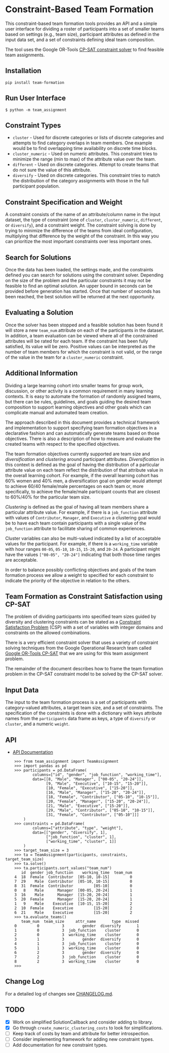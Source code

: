# Constraint-Based Team Formation

This constraint-based team formation tools provides an API and a
simple user interface for dividing a roster of participants into a set
of smaller teams based on settings (e.g., team size), participant
attributes as defined in the input data set, and a set of constraints
defining ideal team composition.

The tool uses the Google OR-Tools [CP-SAT constraint
solver](https://developers.google.com/optimization/reference/python/sat/python/cp_model)
to find feasible team assignments.

## Installation

```
pip install team-formation
```

## Run User Interface

```
$ python -m team_assignment
```

## Constraint Types

- `cluster` - Used for discrete categories or lists of discrete
  categories and attempts to find category overlaps in team members.
  One example would be to find overlapping time availability on
  discrete time blocks.
- `cluster_numeric` - Used on numeric attributes. This constraint
  tries to minimize the range (min to max) of the attribute value over
  the team.
- `different` - Used on discrete categories. Attempt to create teams
  that do not sure the value of this attribute.
- `diversify` - Used on discrete categories. This constraint tries to
  match the distribution of the category assignments with those in the
  full participant population. 

## Constraint Specification and Weight

A constraint consists of the name of an attribute/column name in the
input dataset, the type of constraint (one of `cluster`,
`cluster_numeric`, `different`, or `diversify`), and a constraint
weight. The constraint solving is done by trying to minimize the
difference of the teams from ideal configuration, multiplying that
difference by the weight of the constraint. In this way you can
prioritize the most important constraints over less important ones.

## Search for Solutions

Once the data has been loaded, the settings made, and the constraints
defined you can search for solutions using the constraint
solver. Depending on the size of the problem and the particular
constraints it may not be feasible to find an optimal solution. An
upper bound in seconds can be provided before generation has
started. Once that number of seconds has been reached, the best
solution will be returned at the next opportunity.

## Evaluating a Solution

Once the solver has been stopped and a feasible solution has been
found it will store a new `team_num` attribute on each of the
participants in the dataset. In addition, a team evaluation can be
viewed where all of the constrained attributes will be rated for each
team. If the constraint has been fully satisfied, its value will be
zero. Positive values can be interpreted as the number of team members
for which the constraint is not valid, or the range of the value in
the team for a `cluster_numeric` constraint.

## Additional Information

Dividing a large learning cohort into smaller teams for group work,
discussion, or other activity is a common requirement in many learning
contexts. It is easy to automate the formation of randomly assigned
teams, but there can be rules, guidelines, and goals guiding the
desired team composition to support learning objectives and other
goals which can complicate manual and automated team creation.

The approach described in this document provides a technical framework
and implementation to support specifying team formation objectives in
a declarative fashion and can automatically generate teams based on
those objectives. There is also a description of how to measure and
evaluate the created teams with respect to the specified objectives.

The team formation objectives currently supported are team size and
*diversification* and *clustering* around participant
attributes. *Diversification* in this context is defined as the goal
of having the distribution of a particular attribute value on each
team reflect the distribution of that attribute value in the overall
learning cohort. For example, if the overall learning cohort has 60%
women and 40% men, a diversification goal on gender would attempt to
achieve 60/40 female/male percentages on each team or, more
specifically, to achieve the female/male participant counts that are
closest to 60%/40% for the particular team size.

*Clustering* is defined as the goal of having all team members share a
particular attribute value. For example, if there is a `job_function`
attribute with values of `Contributor`, `Manager`, and `Executive` a
clustering goal would be to have each team contain participants with a
single value of the `job_function` attribute to facilitate sharing
of common experiences.

Cluster variables can also be multi-valued indicated by a list of
acceptable values for the participant. For example, if there is a
`working_time` variable with hour ranges `00-05`, `05-10`, `10-15`,
`15-20`, and `20-24`. A participant might have the values `["00-05",
"20-24"]` indicating that both those time ranges are acceptable.

In order to balance possibly conflicting objectives and goals of the
team formation process we allow a weight to specified for each
constraint to indicate the priority of the objective in relation
to the others.

## Team Formation as Constraint Satisfaction using CP-SAT

The problem of dividing participants into specified team sizes guided
by diversity and clustering constraints can be stated as a [Constraint
Satisfaction
Problem](https://en.wikipedia.org/wiki/Constraint_satisfaction_problem)
(CSP) with a set of variables with integer domains and constraints on
the allowed combinations.

There is a very efficient constraint solver that uses a variety of
constraint solving techniques from the Google Operational Research
team called [Google OR-Tools
CP-SAT](https://developers.google.com/optimization/cp/cp_solver) that
we are using for this team assignment problem.

The remainder of the document describes how to frame the team
formation problem in the CP-SAT constraint model to be solved by the
CP-SAT solver.

## Input Data

The input to the team formation process is a set of participants with
category-valued attributes, a target team size, and a set of
constraints. The specification of the constraints is done with a
dictionary with keys attribute names from the `participants` data frame as
keys, a type of `diversify` or `cluster`, and a numeric `weight`.

## API

- [API Documentation](https://harvard-hbs.github.io/team-formation)


```
    >>> from team_assignment import TeamAssignment
    >>> import pandas as pd
    >>> participants = pd.DataFrame(
            columns=["id", "gender", "job_function", "working_time"],
            data=[[8, "Male", "Manager", ["00-05", "20-24"]],
                  [9, "Male", "Executive", ["10-15", "15-20"]],
                  [10, "Female", "Executive", ["15-20"]],
                  [16, "Male", "Manager", ["15-20", "20-24"]],
                  [18, "Female", "Contributor", ["05-10", "10-15"]],
                  [20, "Female", "Manager", ["15-20", "20-24"]],
                  [21, "Male", "Executive", ["15-20"]],
                  [29, "Male", "Contributor", ["05-10", "10-15"]],
                  [31, "Female", "Contributor", ["05-10"]]]
        )
    >>> constraints = pd.DataFrame(
            columns=["attribute", "type", "weight"],
            data=[["gender", "diversify", 1],
                  ["job_function", "cluster", 1],
                  ["working_time", "cluster", 1]]
        )
    >>> target_team_size = 3
    >>> ta = TeamAssignment(participants, constraints, target_team_size)
    >>> ta.solve()
    >>> ta.participants.sort_values("team_num")
       id  gender job_function    working_time  team_num
    4  18  Female  Contributor  [05-10, 10-15]         0
    7  29    Male  Contributor  [05-10, 10-15]         0
    8  31  Female  Contributor         [05-10]         0
    0   8    Male      Manager  [00-05, 20-24]         1
    3  16    Male      Manager  [15-20, 20-24]         1
    5  20  Female      Manager  [15-20, 20-24]         1
    1   9    Male    Executive  [10-15, 15-20]         2
    2  10  Female    Executive         [15-20]         2
    6  21    Male    Executive         [15-20]         2
    >>> ta.evaluate_teams()
       team_num  team_size     attr_name       type  missed
    0         0          3        gender  diversify       1
    1         0          3  job_function    cluster       0
    2         0          3  working_time    cluster       0
    3         1          3        gender  diversify       0
    4         1          3  job_function    cluster       0
    5         1          3  working_time    cluster       0
    6         2          3        gender  diversify       0
    7         2          3  job_function    cluster       0
    8         2          3  working_time    cluster       0
    >>>
```

## Change Log

For a detailed log of changes see [CHANGELOG.md](CHANGELOG.md).

## TODO

- [x] Work on simplified SolutionCallback and consider adding to library.
- [x] Go through `create_numeric_clustering_costs` to look for simplifications.
- [ ] Keep track of costs by team and attribute for better introspection.
- [ ] Consider implementing framework for adding new constraint types.
- [ ] Add documentation for new constraint types.
